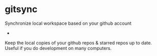 # gitsync
Synchronize local workspace based on your github account

-

Keep the local copies of your github repos & starred repos up to date. Useful if you do development on many computers.

